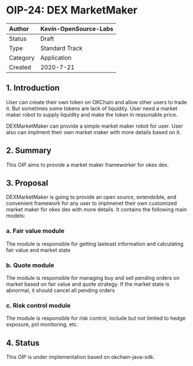 # OIP-24: DEX MarketMaker

| Author   | Kevin-OpenSource-Labs |
| :------- | ------------------------ |
| Status   | Draft                    |
| Type     | Standard Track           |
| Category | Application              |
| Created  | 2020-7-21                |

## 1. Introduction

User can create their own token on OKChain and allow other users to trade it. But sometimes some tokens are lack of liquidity. User need a market maker robot to supply liquidity and make the token in reasonable price.

DEXMarketMaker can provide a simple market maker robot for user. User also can implment their own market maker with more details based on it.

## 2. Summary

This OIP aims to provide a market maker frameworker for okex dex.

## 3. Proposal

DEXMarketMaker is going to provide an open source, extendsible, and convenient framework for any user to implmenet their own customized market maker for okex dex with more details.
It contains the following main models:

### a. Fair value module

The module is responsible for getting lasteast information and calculating fair value and market state

### b. Quote module

The module is responsible for managing buy and sell pending orders on market based on fair value and quote strategy. If the market state is abnormal, it should cancel all pending orders

### c. Risk control module

The module is responsible for risk control, include but not limited to hedge exposure, pnl monitoring, etc.

## 4. Status

This OIP is under implementation based on okchain-java-sdk.
